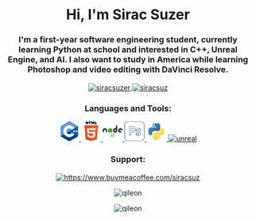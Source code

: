 <h1 align="center">Hi, I'm Sirac Suzer</h1>
<h3 align="center">I'm a first-year software engineering student, currently learning Python at school and interested in C++, Unreal Engine, and AI. I also want to study in America while learning Photoshop and video editing with DaVinci Resolve.</h3>

<p align="center"> 
  <a href="https://linkedin.com/in/siracsuzer" target="blank">
    <img align="center" src="https://raw.githubusercontent.com/rahuldkjain/github-profile-readme-generator/master/src/images/icons/Social/linked-in-alt.svg" alt="siracsuzer" height="30" width="40" />
  </a>
  <a href="https://instagram.com/siracsuz" target="blank">
    <img align="center" src="https://raw.githubusercontent.com/rahuldkjain/github-profile-readme-generator/master/src/images/icons/Social/instagram.svg" alt="siracsuz" height="30" width="40" />
  </a>
</p>

<h3 align="center">Languages and Tools:</h3>
<p align="center"> 
  <a href="https://www.w3schools.com/cpp/" target="_blank" rel="noreferrer">
    <img src="https://raw.githubusercontent.com/devicons/devicon/master/icons/cplusplus/cplusplus-original.svg" alt="cplusplus" width="40" height="40"/>
  </a> 
  <a href="https://www.w3.org/html/" target="_blank" rel="noreferrer">
    <img src="https://raw.githubusercontent.com/devicons/devicon/master/icons/html5/html5-original-wordmark.svg" alt="html5" width="40" height="40"/>
  </a> 
  <a href="https://nodejs.org" target="_blank" rel="noreferrer">
    <img src="https://raw.githubusercontent.com/devicons/devicon/master/icons/nodejs/nodejs-original-wordmark.svg" alt="nodejs" width="40" height="40"/>
  </a> 
  <a href="https://www.photoshop.com/en" target="_blank" rel="noreferrer">
    <img src="https://raw.githubusercontent.com/devicons/devicon/master/icons/photoshop/photoshop-line.svg" alt="photoshop" width="40" height="40"/>
  </a> 
  <a href="https://www.python.org" target="_blank" rel="noreferrer">
    <img src="https://raw.githubusercontent.com/devicons/devicon/master/icons/python/python-original.svg" alt="python" width="40" height="40"/>
  </a> 
  <a href="https://unrealengine.com/" target="_blank" rel="noreferrer">
    <img src="https://raw.githubusercontent.com/kenangundogan/fontisto/036b7eca71aab1bef8e6a0518f7329f13ed62f6b/icons/svg/brand/unreal-engine.svg" alt="unreal" width="40" height="40"/>
  </a> 
</p>

<h3 align="center">Support:</h3>
<p align="center">
  <a href="https://www.buymeacoffee.com/https://www.buymeacoffee.com/siracsuz">
    <img align="center" src="https://cdn.buymeacoffee.com/buttons/v2/default-yellow.png" height="50" width="210" alt="https://www.buymeacoffee.com/siracsuz" />
  </a>
</p>

<p align="center">
  <img src="https://github-readme-stats.vercel.app/api?username=qileon&show_icons=true&locale=en" alt="qileon" />
</p>

<p align="center">
  <img src="https://github-readme-streak-stats.herokuapp.com/?user=qileon&theme=default" alt="qileon" />
</p>
